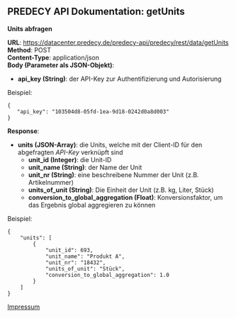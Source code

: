 ## PREDECY API Dokumentation: getUnits

__Units abfragen__

__URL__: https://datacenter.predecy.de/predecy-api/predecy/rest/data/getUnits  
__Method__: POST  
__Content-Type__: application/json  
__Body (Parameter als JSON-Objekt)__:
  * __api_key (String)__: der API-Key zur Authentifizierung und Autorisierung

  Beispiel:  
  ```
  {
     "api_key": "103504d8-05fd-1ea-9d18-0242d0a8d003"
  }
  ```
  
__Response__:
  * __units (JSON-Array)__: die Units, welche mit der Client-ID für den abgefragten _API-Key_ verknüpft sind
      * __unit_id (Integer)__: die Unit-ID
      * __unit_name (String)__: der Name der Unit
      * __unit_nr (String)__: eine beschreibene Nummer der Unit (z.B. Artikelnummer)
      * __units_of_unit (String)__: Die Einheit der Unit (z.B. kg, Liter, Stück)
      * __conversion_to_global_aggregation (Float)__: Konversionsfaktor, um das Ergebnis global aggregieren zu können 
  
  Beispiel: 
  ```
  {
      "units": [
          {
              "unit_id": 693,
              "unit_name": "Produkt A",
              "unit_nr": "18432",
              "units_of_unit": "Stück",
              "conversion_to_global_aggregation": 1.0
          }
      ]
  }
  ```
  
  [Impressum](https://www.spicetech.de/#Impressum)
  

